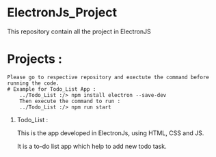 # ElectronJs_Project
This repository contain all the project in ElectronJS

# Projects :
    Please go to respective repository and exectute the command before running the code. 
    # Example for Todo_List App :
        ../Todo_List :/> npm install electron --save-dev 
        Then execute the command to run :
        ../Todo_List :/> npm run start

1. Todo_List : 

    This is the app developed in ElectronJs, using HTML, CSS and JS.
    
    It is a to-do list app which help to add new todo task.